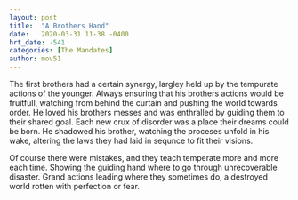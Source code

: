 ```yaml
---
layout: post
title:  "A Brothers Hand"
date:   2020-03-31 11-38 -0400
hrt_date: -541
categories: [The Mandates]
author: mov51
---
```

The first brothers had a certain synergy, largley held up by the tempurate actions of the younger. Always ensuring that his brothers actions would be fruitfull, watching from behind the curtain and pushing the world towards order. He loved his brothers messes and was enthralled by guiding them to their shared goal. Each new crux of disorder was a place their dreams could be born. He shadowed his brother, watching the proceses unfold in his wake, altering the laws they had laid in sequnce to fit their visions.

Of course there were mistakes, and they teach temperate more and more each time. Showing the guiding hand where to go through unrecoverable disaster. Grand actions leading where they sometimes do, a destroyed world rotten with perfection or fear.
